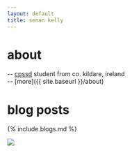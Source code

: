 ```yaml
---
layout: default
title: senan kelly
---
```


# about
  -- [cpssd](https://www.computing.dcu.ie/undergraduate/pssd/computational-problem-solving-software-development-cpssd) student from co. kildare, ireland  
  -- [more]({{ site.baseurl }}/about)

# blog posts
{% include blogs.md %}

<img class="fullwidth" src="{{ site.baseurl }}/purdy.jpg">
